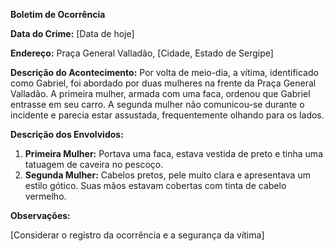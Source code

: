 **Boletim de Ocorrência**

**Data do Crime:** [Data de hoje]

**Endereço:** Praça General Valladão, [Cidade, Estado de Sergipe]

**Descrição do Acontecimento:**
Por volta de meio-dia, a vítima, identificado como Gabriel, foi abordado por duas mulheres na frente da Praça General Valladão. A primeira mulher, armada com uma faca, ordenou que Gabriel entrasse em seu carro. A segunda mulher não comunicou-se durante o incidente e parecia estar assustada, frequentemente olhando para os lados.

**Descrição dos Envolvidos:**
1. **Primeira Mulher:** Portava uma faca, estava vestida de preto e tinha uma tatuagem de caveira no pescoço.
2. **Segunda Mulher:** Cabelos pretos, pele muito clara e apresentava um estilo gótico. Suas mãos estavam cobertas com tinta de cabelo vermelho.

**Observações:** 

[Considerar o registro da ocorrência e a segurança da vítima]